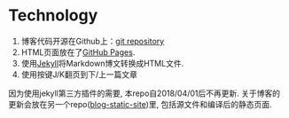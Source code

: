 # Technology

1. 博客代码开源在Github上：[git repository](https://github.com/Vancir/vancir.github.io)
2. HTML页面放在了[GitHub Pages](https://pages.github.com).
3. 使用[Jekyll](http://jekyll.com.cn/)将Markdown博文转换成HTML文件.
4. 使用按键J/K翻页到下/上一篇文章

因为使用jekyll第三方插件的需要, 本repo自2018/04/01后不再更新. 关于博客的更新会放在另一个repo([blog-static-site](https://github.com/Vancir/blog-static-site))里, 包括源文件和编译后的静态页面. 
